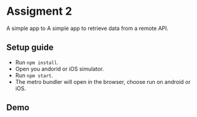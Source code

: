 # Assigment 2

A simple app to A simple app to retrieve data from a remote API.

## Setup guide

- Run `npm install`.
- Open you andorid or iOS simulator.
- Run `npm start`.
- The metro bundler will open in the browser, choose run on android or iOS.

## Demo
